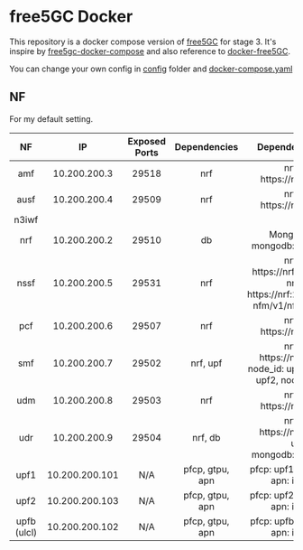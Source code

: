 # free5GC Docker

This repository is a docker compose version of [free5GC](https://github.com/free5gc/free5gc) for stage 3. It's inspire by [free5gc-docker-compose](https://github.com/calee0219/free5gc-docker-compose) and also reference to [docker-free5GC](https://github.com/abousselmi/docker-free5gc).

You can change your own config in [config](./config) folder and [docker-compose.yaml](docker-compose.yaml)

## NF

For my default setting.

| NF | IP | Exposed Ports | Dependencies | Dependencies URI |
|:-:|:-:|:-:|:-:|:-:|
| amf | 10.200.200.3 | 29518 | nrf | nrfUri: https://nrf:29510 |
| ausf | 10.200.200.4 | 29509 | nrf | nrfUri: https://nrf:29510 |
| n3iwf |
| nrf | 10.200.200.2 | 29510 | db | MongoDBUrl: mongodb://db:27017 |
| nssf | 10.200.200.5 | 29531 | nrf | nrfUri: https://nrf:29510gg/,<br/>nrfId: https://nrf:29510/nnrf-nfm/v1/nf-instances |
| pcf | 10.200.200.6 | 29507 | nrf | nrfUri: https://nrf:29510 |
| smf | 10.200.200.7 | 29502 | nrf, upf | nrfUri: https://nrf:29510,<br/>node_id: upf1, node_id: upf2, node_id: upf3 |
| udm | 10.200.200.8 | 29503 | nrf | nrfUri: https://nrf:29510 |
| udr | 10.200.200.9 | 29504 | nrf, db | nrfUri: https://nrf:29510,<br/>url: mongodb://db:27017 |
| upf1 | 10.200.200.101 | N/A | pfcp, gtpu, apn | pfcp: upf1, gtpu: upf1, apn: internet |
| upf2 | 10.200.200.103 | N/A | pfcp, gtpu, apn | pfcp: upf2, gtpu: upf2, apn: internet |
| upfb (ulcl) | 10.200.200.102 | N/A | pfcp, gtpu, apn | pfcp: upfb, gtpu: upfb, apn: intranet |
